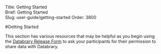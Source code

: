 Title: Getting Started	
Brief: Getting Started	
Slug: user-guide/getting-started
Order: 3800

#Getting Started

This section has various resources that may be helpful as you begin using the [Databrary Release Form](user-guide/policies/release-template.html) to ask your participants for their permission to share data with Databrary. 
